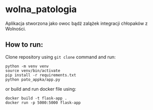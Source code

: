 # wolna_patologia

Aplikacja stworzona jako owoc bądź zalążek integracji chłopaków z Wolności.


## How to run:

Clone repository using `git clone` command and run:
```
python -m venv venv
source venv/bin/activate
pip install -r requirements.txt
python pato_appka/app.py
```

or build and run docker file using:

```
docker build -t flask-app .
docker run -p 5000:5000 flask-app
```

